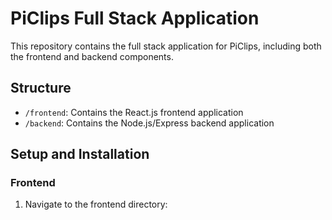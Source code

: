 # PiClips Full Stack Application

This repository contains the full stack application for PiClips, including both the frontend and backend components.

## Structure

- `/frontend`: Contains the React.js frontend application
- `/backend`: Contains the Node.js/Express backend application

## Setup and Installation

### Frontend

1. Navigate to the frontend directory:

